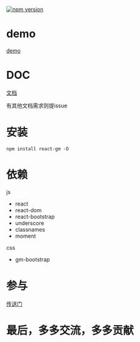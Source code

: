 [![npm version](https://badge.fury.io/js/react-gm.svg)](https://badge.fury.io/js/react-gm)

# demo
[demo](http://gmfe.github.io/react-gm/demo/index.html)

# DOC
[文档](/doc/Home.md)

有其他文档需求则提issue

# 安装
`npm install react-gm -D`

# 依赖

js
- react
- react-dom
- react-bootstrap
- underscore
- classnames
- moment

css
- gm-bootstrap

# 参与
[传送门](./README.dev.md)

# 最后，多多交流，多多贡献
